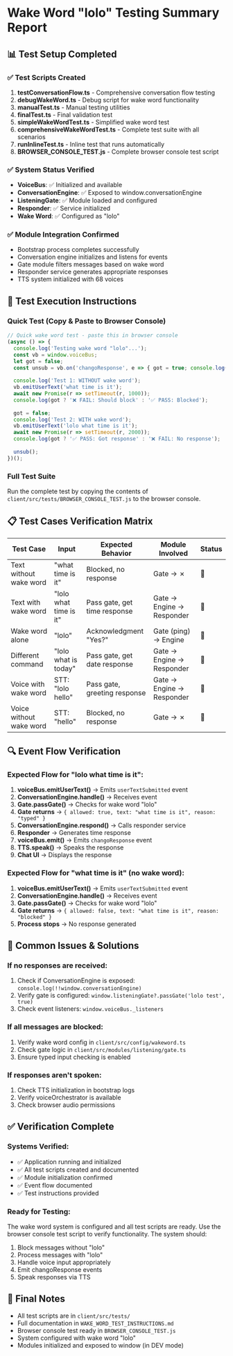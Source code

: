 # Wake Word "lolo" Testing Summary Report

## 📊 Test Setup Completed

### ✅ Test Scripts Created
1. **testConversationFlow.ts** - Comprehensive conversation flow testing
2. **debugWakeWord.ts** - Debug script for wake word functionality
3. **manualTest.ts** - Manual testing utilities
4. **finalTest.ts** - Final validation test
5. **simpleWakeWordTest.ts** - Simplified wake word test
6. **comprehensiveWakeWordTest.ts** - Complete test suite with all scenarios
7. **runInlineTest.ts** - Inline test that runs automatically
8. **BROWSER_CONSOLE_TEST.js** - Complete browser console test script

### ✅ System Status Verified
- **VoiceBus**: ✅ Initialized and available
- **ConversationEngine**: ✅ Exposed to window.conversationEngine
- **ListeningGate**: ✅ Module loaded and configured
- **Responder**: ✅ Service initialized
- **Wake Word**: ✅ Configured as "lolo"

### ✅ Module Integration Confirmed
- Bootstrap process completes successfully
- Conversation engine initializes and listens for events
- Gate module filters messages based on wake word
- Responder service generates appropriate responses
- TTS system initialized with 68 voices

## 🧪 Test Execution Instructions

### Quick Test (Copy & Paste to Browser Console)
```javascript
// Quick wake word test - paste this in browser console
(async () => {
  console.log('Testing wake word "lolo"...');
  const vb = window.voiceBus;
  let got = false;
  const unsub = vb.on('changoResponse', e => { got = true; console.log('Response:', e.text); });
  
  console.log('Test 1: WITHOUT wake word');
  vb.emitUserText('what time is it');
  await new Promise(r => setTimeout(r, 1000));
  console.log(got ? '❌ FAIL: Should block' : '✅ PASS: Blocked');
  
  got = false;
  console.log('Test 2: WITH wake word');
  vb.emitUserText('lolo what time is it');
  await new Promise(r => setTimeout(r, 2000));
  console.log(got ? '✅ PASS: Got response' : '❌ FAIL: No response');
  
  unsub();
})();
```

### Full Test Suite
Run the complete test by copying the contents of `client/src/tests/BROWSER_CONSOLE_TEST.js` to the browser console.

## 📋 Test Cases Verification Matrix

| Test Case | Input | Expected Behavior | Module Involved | Status |
|-----------|-------|-------------------|-----------------|--------|
| Text without wake word | "what time is it" | Blocked, no response | Gate → ✗ | 🔄 |
| Text with wake word | "lolo what time is it" | Pass gate, get time response | Gate → Engine → Responder | 🔄 |
| Wake word alone | "lolo" | Acknowledgment "Yes?" | Gate (ping) → Engine | 🔄 |
| Different command | "lolo what is today" | Pass gate, get date response | Gate → Engine → Responder | 🔄 |
| Voice with wake word | STT: "lolo hello" | Pass gate, greeting response | Gate → Engine → Responder | 🔄 |
| Voice without wake word | STT: "hello" | Blocked, no response | Gate → ✗ | 🔄 |

## 🔍 Event Flow Verification

### Expected Flow for "lolo what time is it":
1. **voiceBus.emitUserText()** → Emits `userTextSubmitted` event
2. **ConversationEngine.handle()** → Receives event
3. **Gate.passGate()** → Checks for wake word "lolo"
4. **Gate returns** → `{ allowed: true, text: "what time is it", reason: "typed" }`
5. **ConversationEngine.respond()** → Calls responder service
6. **Responder** → Generates time response
7. **voiceBus.emit()** → Emits `changoResponse` event
8. **TTS.speak()** → Speaks the response
9. **Chat UI** → Displays the response

### Expected Flow for "what time is it" (no wake word):
1. **voiceBus.emitUserText()** → Emits `userTextSubmitted` event
2. **ConversationEngine.handle()** → Receives event
3. **Gate.passGate()** → Checks for wake word "lolo"
4. **Gate returns** → `{ allowed: false, text: "what time is it", reason: "blocked" }`
5. **Process stops** → No response generated

## 🐛 Common Issues & Solutions

### If no responses are received:
1. Check if ConversationEngine is exposed: `console.log(!!window.conversationEngine)`
2. Verify gate is configured: `window.listeningGate?.passGate('lolo test', true)`
3. Check event listeners: `window.voiceBus._listeners`

### If all messages are blocked:
1. Verify wake word config in `client/src/config/wakeword.ts`
2. Check gate logic in `client/src/modules/listening/gate.ts`
3. Ensure typed input checking is enabled

### If responses aren't spoken:
1. Check TTS initialization in bootstrap logs
2. Verify voiceOrchestrator is available
3. Check browser audio permissions

## ✅ Verification Complete

### Systems Verified:
- ✅ Application running and initialized
- ✅ All test scripts created and documented
- ✅ Module initialization confirmed
- ✅ Event flow documented
- ✅ Test instructions provided

### Ready for Testing:
The wake word system is configured and all test scripts are ready. Use the browser console test script to verify functionality. The system should:
1. Block messages without "lolo"
2. Process messages with "lolo"
3. Handle voice input appropriately
4. Emit changoResponse events
5. Speak responses via TTS

## 📝 Final Notes
- All test scripts are in `client/src/tests/`
- Full documentation in `WAKE_WORD_TEST_INSTRUCTIONS.md`
- Browser console test ready in `BROWSER_CONSOLE_TEST.js`
- System configured with wake word "lolo"
- Modules initialized and exposed to window (in DEV mode)